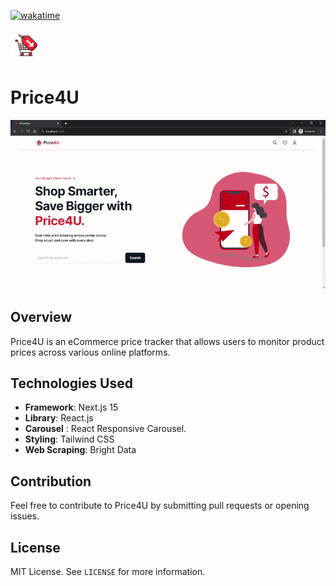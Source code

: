 [![wakatime](https://wakatime.com/badge/user/d7fffb39-631e-454c-9cce-bb60e92d14c5/project/018b2999-77e1-4dcf-9495-40926a3c41a5.svg)](https://wakatime.com/badge/user/d7fffb39-631e-454c-9cce-bb60e92d14c5/project/018b2999-77e1-4dcf-9495-40926a3c41a5)

<img src="https://github.com/sulimanbadour1/Price4U/blob/main/public/assets/sul-src/price4u.png?raw=true" alt ="Price4U logo" width='50px'/>

# Price4U

<img src="https://github.com/sulimanbadour1/Price4U/blob/main/public/screens/demo.gif?raw=true" alt="Banner" width="660px"/>

## Overview

Price4U is an eCommerce price tracker that allows users to monitor product prices across various online platforms.

## Technologies Used

- **Framework**: Next.js 15
- **Library**: React.js
- **Carousel** : React Responsive Carousel.
- **Styling**: Tailwind CSS
- **Web Scraping**: Bright Data

## Contribution

Feel free to contribute to Price4U by submitting pull requests or opening issues.

## License

MIT License. See `LICENSE` for more information.
